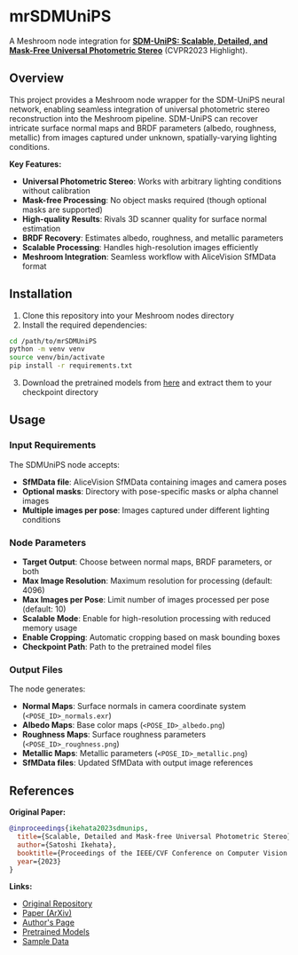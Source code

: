# mrSDMUniPS

A Meshroom node integration for [**SDM-UniPS: Scalable, Detailed, and Mask-Free Universal Photometric Stereo**](https://github.com/satoshi-ikehata/SDM-UniPS-CVPR2023) (CVPR2023 Highlight).

## Overview

This project provides a Meshroom node wrapper for the SDM-UniPS neural network, enabling seamless integration of universal photometric stereo reconstruction into the Meshroom pipeline. SDM-UniPS can recover intricate surface normal maps and BRDF parameters (albedo, roughness, metallic) from images captured under unknown, spatially-varying lighting conditions.

**Key Features:**
- **Universal Photometric Stereo**: Works with arbitrary lighting conditions without calibration
- **Mask-free Processing**: No object masks required (though optional masks are supported)
- **High-quality Results**: Rivals 3D scanner quality for surface normal estimation
- **BRDF Recovery**: Estimates albedo, roughness, and metallic parameters
- **Scalable Processing**: Handles high-resolution images efficiently
- **Meshroom Integration**: Seamless workflow with AliceVision SfMData format

## Installation

1. Clone this repository into your Meshroom nodes directory
2. Install the required dependencies:
```bash
cd /path/to/mrSDMUniPS
python -m venv venv
source venv/bin/activate
pip install -r requirements.txt
```

3. Download the pretrained models from [here](https://www.dropbox.com/s/yu8h6g0zp07mumd/checkpoint.zip?dl=0) and extract them to your checkpoint directory

## Usage

### Input Requirements

The SDMUniPS node accepts:
- **SfMData file**: AliceVision SfMData containing images and camera poses
- **Optional masks**: Directory with pose-specific masks or alpha channel images
- **Multiple images per pose**: Images captured under different lighting conditions

### Node Parameters

- **Target Output**: Choose between normal maps, BRDF parameters, or both
- **Max Image Resolution**: Maximum resolution for processing (default: 4096)
- **Max Images per Pose**: Limit number of images processed per pose (default: 10)
- **Scalable Mode**: Enable for high-resolution processing with reduced memory usage
- **Enable Cropping**: Automatic cropping based on mask bounding boxes
- **Checkpoint Path**: Path to the pretrained model files

### Output Files

The node generates:
- **Normal Maps**: Surface normals in camera coordinate system (`<POSE_ID>_normals.exr`)
- **Albedo Maps**: Base color maps (`<POSE_ID>_albedo.png`)
- **Roughness Maps**: Surface roughness parameters (`<POSE_ID>_roughness.png`)
- **Metallic Maps**: Metallic parameters (`<POSE_ID>_metallic.png`)
- **SfMData files**: Updated SfMData with output image references

<!-- ### Directory Structure

The node automatically organizes data for SDM-UniPS processing:
```
output_directory/
├── sdm_unips_data/
│   ├── pose_0.data/
│   │   ├── L000.jpg
│   │   ├── L001.jpg
│   │   └── mask.png (optional)
│   └── pose_1.data/
│       ├── L000.jpg
│       └── L001.jpg
└── results/
    ├── pose_0_normals.exr
    ├── pose_0_albedo.png
    └── ...
``` -->

## References

**Original Paper:**
```bibtex
@inproceedings{ikehata2023sdmunips,
  title={Scalable, Detailed and Mask-free Universal Photometric Stereo},
  author={Satoshi Ikehata},
  booktitle={Proceedings of the IEEE/CVF Conference on Computer Vision and Pattern Recognition (CVPR)},
  year={2023}
}
```

**Links:**
- [Original Repository](https://github.com/satoshi-ikehata/SDM-UniPS-CVPR2023)
- [Paper (ArXiv)](https://arxiv.org/abs/2303.15724)
- [Author's Page](https://satoshi-ikehata.github.io/)
- [Pretrained Models](https://www.dropbox.com/s/yu8h6g0zp07mumd/checkpoint.zip?dl=0)
- [Sample Data](https://www.dropbox.com/sh/afm4lkiz0iu1un3/AACfdKB66wl8iyFtJ4fzynGYa?dl=0)
